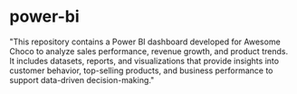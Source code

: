 # power-bi
"This repository contains a Power BI dashboard developed for Awesome Choco to analyze sales performance, revenue growth, and product trends. It includes datasets, reports, and visualizations that provide insights into customer behavior, top-selling products, and business performance to support data-driven decision-making."
